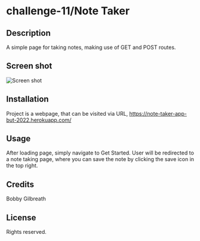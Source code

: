 # challenge-11/Note Taker
## Description

A simple page for taking notes, making use of GET and POST routes.

## Screen shot

![Screen shot](/assets/README-screenshot.png)

## Installation

Project is a webpage, that can be visited via URL, https://note-taker-app-but-2022.herokuapp.com/

## Usage

After loading page, simply navigate to Get Started. User will be redirected to a note taking page, where you can save the note by clicking the save icon in the top right.

## Credits

Bobby Gilbreath

## License

Rights reserved.